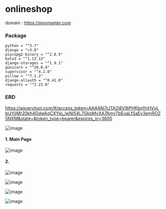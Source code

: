 # onlineshop

domain : https://moonpeter.com



### Package

```
python = "^3.7"
django = ">3.0"
psycopg2-binary = "^2.8.5"
boto3 = "^1.13.13"
django-storages = "^1.9.1"
gunicorn = "^20.0.4"
supervisor = "^4.2.0"
pillow = "^7.1.2"
django-allauth = "^0.41.0"
requests = "^2.23.0"
```

### ERD
https://aquerytool.com/#/access_token=AAAAN7tJTA2i8V9jPHKbnYnHVyLbiJYjjMr20kh4GdwAqCXYip_lwNi54L7GkpMvXA7AmvTbEuaLfSaEv3emROZ5NXM&state=&token_type=bearer&expires_in=3600

![image](https://user-images.githubusercontent.com/57426244/83347110-7ba63e80-a35d-11ea-9c2a-b05a5c7e00db.png)




#### 1. Main Page

![image](https://user-images.githubusercontent.com/57426244/83345086-04b37a80-a34a-11ea-84fe-e0655169354a.png)

#### 2. 



![image](https://user-images.githubusercontent.com/57426244/83344880-b3a28700-a347-11ea-9f83-d40aca22ffeb.png)





![image](https://user-images.githubusercontent.com/57426244/83344881-ba30fe80-a347-11ea-9c0c-afab7148bb6f.png)

![image](https://user-images.githubusercontent.com/57426244/83344885-c9b04780-a347-11ea-8918-b71c0ea7b92b.png)

![image](https://user-images.githubusercontent.com/57426244/83344887-d16fec00-a347-11ea-9d66-3975322d98e1.png)
